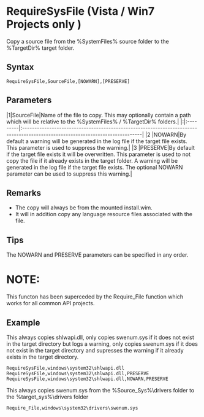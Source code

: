 # RequireSysFile (Vista / Win7 Projects only ) #

Copy a source file from the %SystemFiles% source folder to the %TargetDir% target folder.

## Syntax ##
```
RequireSysFile,SourceFile,[NOWARN],[PRESERVE]
```
## Parameters ##
|1|SourceFile|Name of the file to copy. This may optionally contain a path which will be relative to the %SystemFiles% / %TargetDir% folders.|
|:|:---------|:------------------------------------------------------------------------------------------------------------------------------|
|2 |NOWARN|By default a warning will be generated in the log file if the target file exists. This parameter is used to suppress the warning.|
|3 |PRESERVE|By default if the target file exists it will be overwritten. This parameter is used to not copy the file if it already exists in the target folder. A warning will be generated in the log file if the target file exists. The optional NOWARN parameter can be used to suppress this warning.|

## Remarks ##
  * The copy will always be from the mounted install.wim.
  * It will in addition copy any language resource files associated with the file.

## Tips ##
The NOWARN and PRESERVE parameters can be specified in any order.

# NOTE: #
This functon has been superceded by the Require\_File function which works for all common API projects.

## Example ##
This always copies shlwapi.dll, only copies swenum.sys if it does not exist in the target directory but logs a warning, only copies swenum.sys if it does not exist in the target directory and supresses the warning if it already exists in the target directory.
```
RequireSysFile,windows\system32\shlwapi.dll
RequireSysFile,windows\system32\shlwapi.dll,PRESERVE
RequireSysFile,windows\system32\shlwapi.dll,NOWARN,PRESERVE
```

This always copies swenum.sys from the %Source\_Sys%\drivers folder to the %target\_sys%\drivers folder
```
Require_File,windows\system32\drivers\swenum.sys
```